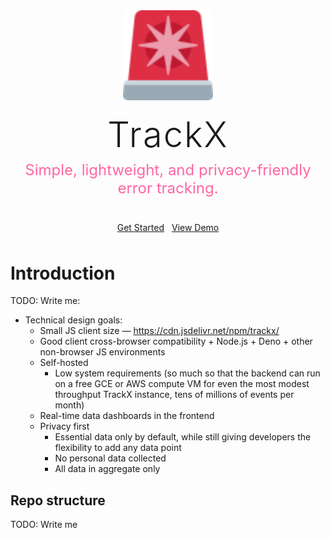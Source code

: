 <div style="margin:3rem 0;text-align:center">
  <img src="favicon.svg" style="width:9rem">
  <div style="margin-top:1.1rem;font-size:3.5rem;font-weight:300;letter-spacing:2px">TrackX</div>
  <div style="margin-top:0.5rem;font-size:1.5rem;color:#ff66a1">Simple, lightweight, and privacy-friendly error tracking.</div>
  <div style="margin-top:2.5rem">
    <a href="#/getting-started/installation.md" class="button">Get Started</a>
    <a href="https://demo.trackx.app" class="button" style="margin-left:.5rem" target="_bank">View Demo</a>
  </div>
</div>

# Introduction

TODO: Write me:

- Technical design goals:
  - Small JS client size — <https://cdn.jsdelivr.net/npm/trackx/>
  - Good client cross-browser compatibility + Node.js + Deno + other non-browser JS environments
  - Self-hosted
    - Low system requirements (so much so that the backend can run on a free GCE or AWS compute VM for even the most modest throughput TrackX instance, tens of millions of events per month)
  - Real-time data dashboards in the frontend
  - Privacy first
    - Essential data only by default, while still giving developers the flexibility to add any data point
    - No personal data collected
    - All data in aggregate only

## Repo structure

TODO: Write me

